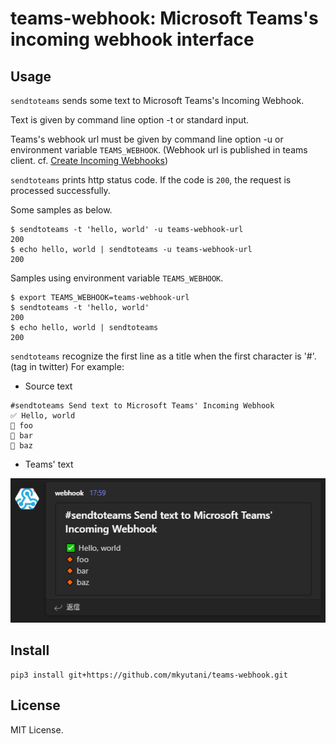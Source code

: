 # teams-webhook: Microsoft Teams's incoming webhook interface

## Usage

`sendtoteams` sends some text to Microsoft Teams's Incoming Webhook.

Text is given by command line option -t or standard input.

Teams's webhook url must be given by command line option -u or environment variable `TEAMS_WEBHOOK`.
(Webhook url is published in teams client. cf. [Create Incoming Webhooks](https://learn.microsoft.com/en-us/microsoftteams/platform/webhooks-and-connectors/how-to/add-incoming-webhook?tabs=dotnet))

`sendtoteams` prints http status code.  If the code is `200`, the request is processed successfully.

Some samples as below.

```
$ sendtoteams -t 'hello, world' -u teams-webhook-url
200
$ echo hello, world | sendtoteams -u teams-webhook-url
200
```

Samples using environment variable `TEAMS_WEBHOOK`.

```
$ export TEAMS_WEBHOOK=teams-webhook-url
$ sendtoteams -t 'hello, world'
200
$ echo hello, world | sendtoteams
200
```

`sendtoteams` recognize the first line as a title when the first character is '#'. (tag in twitter)
For example:

* Source text
```
#sendtoteams Send text to Microsoft Teams' Incoming Webhook
✅ Hello, world
🔸 foo
🔸 bar
🔸 baz
```
* Teams' text

![Text in Teams](img/webhook-title-sample.png)


## Install

```
pip3 install git+https://github.com/mkyutani/teams-webhook.git
```

## License

MIT License.

